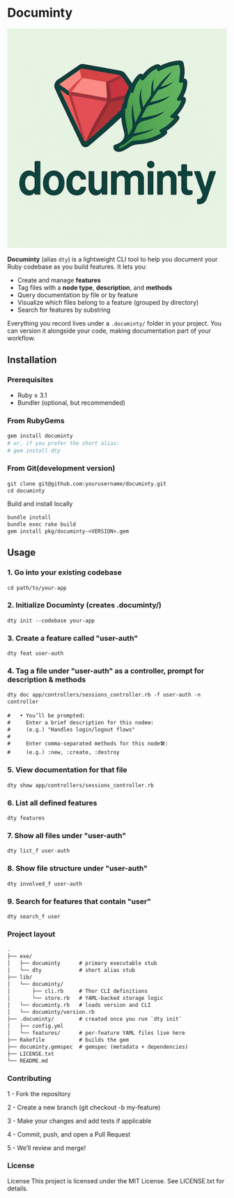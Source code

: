 # Documinty

![Alt text describing image](assets/logo.png)

**Documinty** (alias `dty`) is a lightweight CLI tool to help you document your Ruby codebase as you build features. It lets you:

- Create and manage **features**
- Tag files with a **node type**, **description**, and **methods**
- Query documentation by file or by feature
- Visualize which files belong to a feature (grouped by directory)
- Search for features by substring

Everything you record lives under a `.documinty/` folder in your project. You can version it alongside your code, making documentation part of your workflow.


## Installation

### Prerequisites

- Ruby ≥ 3.1
- Bundler (optional, but recommended)

### From RubyGems

```bash
gem install documinty
# or, if you prefer the short alias:
# gem install dty

```

### From Git(development version)

```
git clone git@github.com:yourusername/documinty.git
cd documinty
```

Build and install locally
```
bundle install
bundle exec rake build
gem install pkg/documinty-<VERSION>.gem
```

## Usage


### 1. Go into your existing codebase
```
cd path/to/your-app
```

### 2. Initialize Documinty (creates .documinty/)
```
dty init --codebase your-app
```
### 3. Create a feature called "user-auth"
```
dty feat user-auth
```
### 4. Tag a file under "user-auth" as a controller, prompt for description & methods
```
dty doc app/controllers/sessions_controller.rb -f user-auth -n controller

#   • You’ll be prompted:
#     Enter a brief description for this node⚙️:
#     (e.g.) "Handles login/logout flows"
#
#     Enter comma-separated methods for this node🛠️:
#     (e.g.) :new, :create, :destroy
```
### 5. View documentation for that file
```
dty show app/controllers/sessions_controller.rb
```
### 6. List all defined features
```
dty features
```
### 7. Show all files under "user-auth"
```
dty list_f user-auth
```
### 8. Show file structure under "user-auth"
```
dty involved_f user-auth
```
### 9. Search for features that contain "user"
```
dty search_f user
```

### Project layout
```
.
├── exe/
│   ├── documinty      # primary executable stub
│   └── dty            # short alias stub
├── lib/
│   └── documinty/
│       ├── cli.rb     # Thor CLI definitions
│       └── store.rb   # YAML-backed storage logic
│   └── documinty.rb   # loads version and CLI
│   └── documinty/version.rb
├── .documinty/        # created once you run `dty init`
│   ├── config.yml
│   └── features/      # per-feature YAML files live here
├── Rakefile           # builds the gem
├── documinty.gemspec  # gemspec (metadata + dependencies)
├── LICENSE.txt
└── README.md
```

### Contributing
1 - Fork the repository

2 - Create a new branch (git checkout -b my-feature)

3 - Make your changes and add tests if applicable

4 - Commit, push, and open a Pull Request

5 - We’ll review and merge!

### License
License
This project is licensed under the MIT License.
See LICENSE.txt for details.